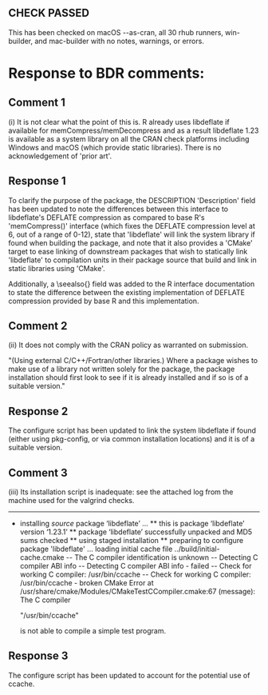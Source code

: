 ## CHECK PASSED

This has been checked on macOS --as-cran, all 30 rhub runners, win-builder, and mac-builder with no notes, warnings, or errors.

# Response to BDR comments:

## Comment 1

(i) It is not clear what the point of this is.  R already uses
libdeflate if available for memCompress/memDecompress and as a result
libdeflate 1.23 is available as a system library on all the CRAN check
platforms including Windows and macOS (which provide static libraries).
There is no acknowledgement of 'prior art'.

## Response 1

To clarify the purpose of the package, the DESCRIPTION 'Description' field has been updated to note the differences between this interface to libdeflate's DEFLATE compression as compared to base R's 'memCompress()' interface (which fixes the DEFLATE compression level at 6, out of a range of 0-12), state that 'libdeflate' will link the system library if found when building the package, and note that it also provides a 'CMake' target to ease linking of downstream packages that wish to statically link 'libdeflate' to compilation units in their package source that build and link in static libraries using 'CMake'.

Additionally, a \seealso{} field was added to the R interface documentation to state the difference between the existing implementation of DEFLATE compression provided by base R and this implementation.

## Comment 2

(ii) It does not comply with the CRAN policy as warranted on submission.

"(Using external C/C++/Fortran/other libraries.) Where a package wishes
to make use of a library not written solely for the package, the package
installation should first look to see if it is already installed and if
so is of a suitable version."

## Response 2

The configure script has been updated to link the system libdeflate if found (either using pkg-config, or via common installation locations) and it is of a suitable version.

## Comment 3

(iii) Its installation script is inadequate: see the attached log from
the machine used for the valgrind checks.

---

* installing *source* package ‘libdeflate’ ...
** this is package ‘libdeflate’ version ‘1.23.1’
** package ‘libdeflate’ successfully unpacked and MD5 sums checked
** using staged installation
** preparing to configure package 'libdeflate' ...
loading initial cache file ../build/initial-cache.cmake
-- The C compiler identification is unknown
-- Detecting C compiler ABI info
-- Detecting C compiler ABI info - failed
-- Check for working C compiler: /usr/bin/ccache
-- Check for working C compiler: /usr/bin/ccache - broken
CMake Error at /usr/share/cmake/Modules/CMakeTestCCompiler.cmake:67 (message):
  The C compiler

    "/usr/bin/ccache"

  is not able to compile a simple test program.

## Response 3

The configure script has been updated to account for the potential use of ccache.